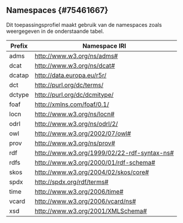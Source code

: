 ## Namespaces {#75461667}

Dit toepassingsprofiel maakt gebruik van de namespaces zoals weergegeven in de onderstaande tabel.


| Prefix  | Namespace IRI  |
| ------------ | ------------ |
| adms | http://www.w3.org/ns/adms#  |
| dcat  | http://www.w3.org/ns/dcat#  |
| dcatap  | http://data.europa.eu/r5r/  |
|  dct |  http://purl.org/dc/terms/ |
| dctype  | http://purl.org/dc/dcmitype/  |
| foaf |  http://xmlns.com/foaf/0.1/ |
| locn  |  http://www.w3.org/ns/locn# |
|odrl  |  http://www.w3.org/ns/odrl/2/ |
| owl  |  http://www.w3.org/2002/07/owl# |
| prov  | http://www.w3.org/ns/prov#  |
|  rdf |  http://www.w3.org/1999/02/22-rdf-syntax-ns# |
| rdfs  | http://www.w3.org/2000/01/rdf-schema#  |
|  skos | http://www.w3.org/2004/02/skos/core#  |
|  spdx | http://spdx.org/rdf/terms#  |
|  time | http://www.w3.org/2006/time#  |
|  vcard| http://www.w3.org/2006/vcard/ns# |
| xsd | http://www.w3.org/2001/XMLSchema# |
